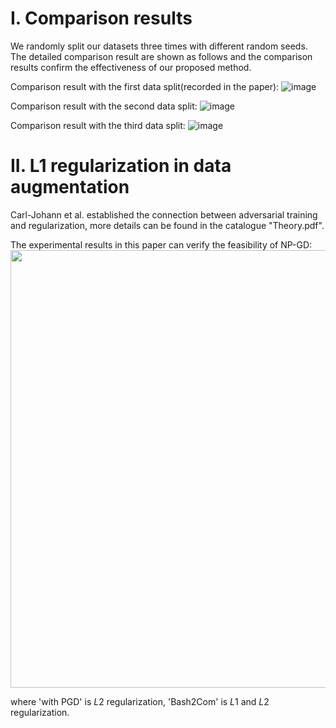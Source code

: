 I. Comparison results
==========================================
We randomly split our datasets three times with different random seeds. The detailed comparison result are shown as follows and the comparison results confirm the effectiveness of our proposed method.

Comparison result with the first data split(recorded in the paper):
![image](https://user-images.githubusercontent.com/93321396/218019291-af236217-215a-46a1-ae34-73484908ab64.png)

Comparison result with the second data split:
![image](https://user-images.githubusercontent.com/93321396/218305369-1b777d49-27e1-44d3-8c9b-1580d6eb8cb0.png)

Comparison result with the third data split:
![image](https://user-images.githubusercontent.com/93321396/218305980-14afa1e1-260c-4107-a5c5-62081d6149a9.png)

II. L1 regularization in data augmentation
==========================================
Carl-Johann et al. established the connection between adversarial training and regularization, more details can be found in the catalogue "Theory.pdf".

The experimental results in this paper can verify the feasibility of NP-GD:
<img src="https://user-images.githubusercontent.com/93321396/218145656-62b81025-63a9-4641-b336-98f08c9cb397.png" width = "700" />

where 'with PGD' is $L2$ regularization, 'Bash2Com' is $L1$ and $L2$ regularization.
